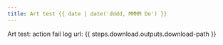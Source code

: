 ```yaml
---
title: Art test {{ date | date('dddd, MMMM Do') }}
---
```

Art test: action fail
log url: {{ steps.download.outputs.download-path }}
